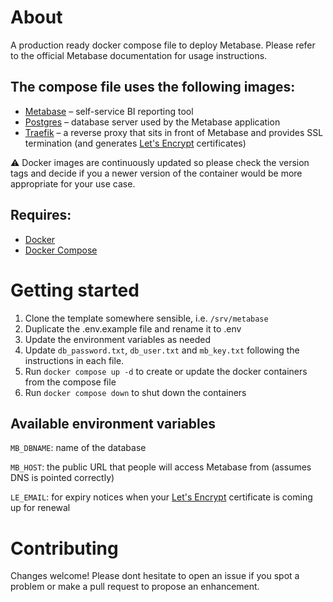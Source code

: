 # About

A production ready docker compose file to deploy Metabase. Please refer to the official Metabase documentation for usage instructions.

## The compose file uses the following images:

- [Metabase](https://www.metabase.com/) – self-service BI reporting tool
- [Postgres](https://www.postgresql.org/) – database server used by the Metabase application
- [Traefik](https://traefik.io/) – a reverse proxy that sits in front of Metabase and provides SSL termination (and generates [Let's Encrypt](https://letsencrypt.org/) certificates)

⚠️ Docker images are continuously updated so please check the version tags and decide if you a newer version of the container would be more appropriate for your use case.

## Requires:

- [Docker](https://www.docker.com/)
- [Docker Compose](https://docs.docker.com/compose/)

# Getting started

1. Clone the template somewhere sensible, i.e. `/srv/metabase`
2. Duplicate the .env.example file and rename it to .env
3. Update the environment variables as needed
4. Update `db_password.txt`, `db_user.txt` and `mb_key.txt` following the instructions in each file.
5. Run `docker compose up -d` to create or update the docker containers from the compose file
6. Run `docker compose down` to shut down the containers

## Available environment variables

`MB_DBNAME`: name of the database

`MB_HOST`: the public URL that people will access Metabase from (assumes DNS is pointed correctly)

`LE_EMAIL`: for expiry notices when your [Let's Encrypt](https://letsencrypt.org/) certificate is coming up for renewal

# Contributing

Changes welcome! Please dont hesitate to open an issue if you spot a problem or make a pull request to propose an enhancement.